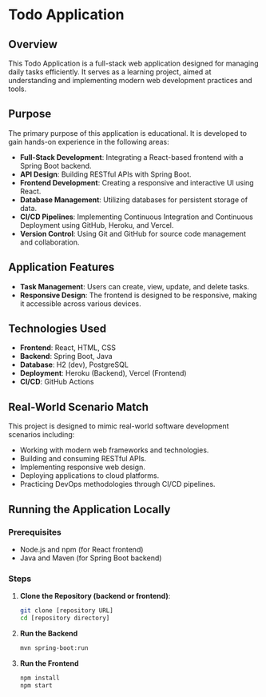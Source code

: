 # Todo Application

## Overview
This Todo Application is a full-stack web application designed for managing daily tasks efficiently. It serves as a learning project, aimed at understanding and implementing modern web development practices and tools.

## Purpose
The primary purpose of this application is educational. It is developed to gain hands-on experience in the following areas:
- **Full-Stack Development**: Integrating a React-based frontend with a Spring Boot backend.
- **API Design**: Building RESTful APIs with Spring Boot.
- **Frontend Development**: Creating a responsive and interactive UI using React.
- **Database Management**: Utilizing databases for persistent storage of data.
- **CI/CD Pipelines**: Implementing Continuous Integration and Continuous Deployment using GitHub, Heroku, and Vercel.
- **Version Control**: Using Git and GitHub for source code management and collaboration.

## Application Features
- **Task Management**: Users can create, view, update, and delete tasks.
- **Responsive Design**: The frontend is designed to be responsive, making it accessible across various devices.

## Technologies Used
- **Frontend**: React, HTML, CSS
- **Backend**: Spring Boot, Java
- **Database**: H2 (dev), PostgreSQL
- **Deployment**: Heroku (Backend), Vercel (Frontend)
- **CI/CD**: GitHub Actions

## Real-World Scenario Match
This project is designed to mimic real-world software development scenarios including:

- Working with modern web frameworks and technologies.
- Building and consuming RESTful APIs.
- Implementing responsive web design.
- Deploying applications to cloud platforms.
- Practicing DevOps methodologies through CI/CD pipelines.

## Running the Application Locally

### Prerequisites
- Node.js and npm (for React frontend)
- Java and Maven (for Spring Boot backend)

### Steps
1. **Clone the Repository (backend or frontend)**:
   ```bash
   git clone [repository URL]
   cd [repository directory]

2. **Run the Backend**
    ```bash
   mvn spring-boot:run

3. **Run the Frontend**
    ```bash
   npm install
   npm start

